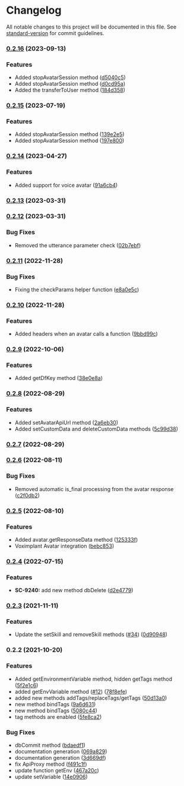 # Changelog

All notable changes to this project will be documented in this file. See [standard-version](https://github.com/conventional-changelog/standard-version) for commit guidelines.

### [0.2.16](https://github.com/voximplant/kit-functions-sdk/compare/v0.2.14...v0.2.16) (2023-09-13)


### Features

* Added stopAvatarSession method ([d5040c5](https://github.com/voximplant/kit-functions-sdk/commit/d5040c5bf33d35994af3115284130c496c7afb96))
* Added stopAvatarSession method ([d0cd95a](https://github.com/voximplant/kit-functions-sdk/commit/d0cd95a32cbe04357f4dfe9b60ff0f57b087e8b5))
* Added the transferToUser method ([184d358](https://github.com/voximplant/kit-functions-sdk/commit/184d358dd9052c362d5242a93a4e773ae295d2ec))

### [0.2.15](https://github.com/voximplant/kit-functions-sdk/compare/v0.2.14...v0.2.15) (2023-07-19)


### Features

* Added stopAvatarSession method ([139e2e5](https://github.com/voximplant/kit-functions-sdk/commit/139e2e54000b3dae4094764ecd3529ea9a138c9a))
* Added stopAvatarSession method ([197e800](https://github.com/voximplant/kit-functions-sdk/commit/197e800ea0d05a0fd63bdf7905be62d653150683))

### [0.2.14](https://github.com/voximplant/kit-functions-sdk/compare/v0.2.13...v0.2.14) (2023-04-27)


### Features

* Added support for voice avatar ([91a6cb4](https://github.com/voximplant/kit-functions-sdk/commit/91a6cb48c38caa4c2dfec00a8adc0507736acceb))

### [0.2.13](https://github.com/voximplant/kit-functions-sdk/compare/v0.2.12...v0.2.13) (2023-03-31)

### [0.2.12](https://github.com/voximplant/kit-functions-sdk/compare/v0.2.11...v0.2.12) (2023-03-31)


### Bug Fixes

* Removed the utterance parameter check ([02b7ebf](https://github.com/voximplant/kit-functions-sdk/commit/02b7ebf48dc5533117ef4d5dcfd15798c7811209))

### [0.2.11](https://github.com/voximplant/kit-functions-sdk/compare/v0.2.10...v0.2.11) (2022-11-28)


### Bug Fixes

* Fixing the checkParams helper function ([e8a0e5c](https://github.com/voximplant/kit-functions-sdk/commit/e8a0e5c9acb4d67a887792956239f7844971ad33))

### [0.2.10](https://github.com/voximplant/kit-functions-sdk/compare/v0.2.9...v0.2.10) (2022-11-28)


### Features

* Added headers when an avatar calls a function ([9bbd99c](https://github.com/voximplant/kit-functions-sdk/commit/9bbd99c307027f91668916a2fb40da4f33ec0eef))

### [0.2.9](https://github.com/voximplant/kit-functions-sdk/compare/v0.2.8...v0.2.9) (2022-10-06)


### Features

* Added getDfKey method ([38e0e8a](https://github.com/voximplant/kit-functions-sdk/commit/38e0e8a7e4a948f4ecaa885179e2e0bfc22e0cd0))

### [0.2.8](https://github.com/voximplant/kit-functions-sdk/compare/v0.2.7...v0.2.8) (2022-08-29)


### Features

* Added setAvatarApiUrl method ([2a6eb30](https://github.com/voximplant/kit-functions-sdk/commit/2a6eb303b2f4c76280ab3456d3a94339c20d3417))
* Added setCustomData and deleteCustomData methods ([5c99d38](https://github.com/voximplant/kit-functions-sdk/commit/5c99d389f11730a5718ef87020aafcaf6a30601f))

### [0.2.7](https://github.com/voximplant/kit-functions-sdk/compare/v0.2.6...v0.2.7) (2022-08-29)

### [0.2.6](https://github.com/voximplant/kit-functions-sdk/compare/v0.2.5...v0.2.6) (2022-08-11)


### Bug Fixes

* Removed automatic is_final processing from the avatar response ([c2f0db2](https://github.com/voximplant/kit-functions-sdk/commit/c2f0db26635ddf36906c482f0b573b22e735611b))

### [0.2.5](https://github.com/voximplant/kit-functions-sdk/compare/v0.2.4...v0.2.5) (2022-08-10)


### Features

* Added avatar.getResponseData method ([125333f](https://github.com/voximplant/kit-functions-sdk/commit/125333f21a23470d668731e812a5683f42d8861b))
* Voximplant Avatar integration ([bebc853](https://github.com/voximplant/kit-functions-sdk/commit/bebc853e6d5c3595aebd0c80a8334b598d44f292))

### [0.2.4](https://github.com/voximplant/kit-functions-sdk/compare/v0.2.3...v0.2.4) (2022-07-15)


### Features

* **SC-9240:** add new method dbDelete ([d2e4779](https://github.com/voximplant/kit-functions-sdk/commit/d2e47796b9be4f25092daab8023d00bd58ba26a2))

### [0.2.3](https://github.com/voximplant/kit-functions-sdk/compare/v0.2.2...v0.2.3) (2021-11-11)


### Features

* Update the setSkill and removeSkill methods ([#34](https://github.com/voximplant/kit-functions-sdk/issues/34)) ([0d90948](https://github.com/voximplant/kit-functions-sdk/commit/0d90948499442920164936f30a63f67f435fade0))

### 0.2.2 (2021-10-20)


### Features

* Added getEnvironmentVariable method, hidden getTags method ([5f2e1c6](https://github.com/voximplant/kit-functions-sdk/commit/5f2e1c670367797cad85370a3c1ec90abed405df))
* added getEnvVariable method ([#12](https://github.com/voximplant/kit-functions-sdk/issues/12)) ([78f8efe](https://github.com/voximplant/kit-functions-sdk/commit/78f8efe57e072b13f53c536094ffa5f6d2bd3da3))
* added new methods addTags/replaceTags/getTags ([50d13a0](https://github.com/voximplant/kit-functions-sdk/commit/50d13a058d4e7dfaced506253ecc99ecd588db3f))
* new method bindTags ([9a6d631](https://github.com/voximplant/kit-functions-sdk/commit/9a6d6311afd8ff0ac1ed30bd676840b8084d4535))
* new method bindTags ([5080c44](https://github.com/voximplant/kit-functions-sdk/commit/5080c4414e9d5258c09b792a4274302e337af620))
* tag methods are enabled ([5fe8ca2](https://github.com/voximplant/kit-functions-sdk/commit/5fe8ca297b5145a80580b6c70189dfebc4535ddb))


### Bug Fixes

* dbCommit method ([bdaedf1](https://github.com/voximplant/kit-functions-sdk/commit/bdaedf18c00a05ef48e30379e53e62650dfd3554))
* documentation generation ([069a829](https://github.com/voximplant/kit-functions-sdk/commit/069a82911e11344a4f43457de99e71191349164d))
* documentation generation ([3d669df](https://github.com/voximplant/kit-functions-sdk/commit/3d669df895a5643a3c632d26380b14b81d04cb30))
* fix ApiProxy method ([f491c1f](https://github.com/voximplant/kit-functions-sdk/commit/f491c1fd26a01f7fbb9a5281ad9a5df0c631c939))
* update function getEnv ([467a20c](https://github.com/voximplant/kit-functions-sdk/commit/467a20cf7315040eac297df641a902e1a4f39fdb))
* update setVariable ([14e0906](https://github.com/voximplant/kit-functions-sdk/commit/14e090609d794ca19b96ce762c727aa8f74aa386))
